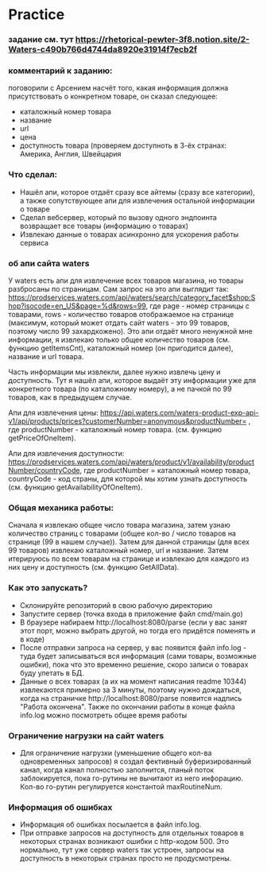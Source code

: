 # Practice

### задание см. тут https://rhetorical-pewter-3f8.notion.site/2-Waters-c490b766d4744da8920e31914f7ecb2f

### комментарий к заданию:
поговорили с Арсением насчёт того, какая информация должна присутствовать о конкретном товаре, он сказал следующее:
- каталожный номер товара
- название
- url
- цена
- доступность товара (проверяем доступноть в 3-ёх странах: Америка, Англия, Швейцария

### Что сделал:
- Нашёл апи, которое отдаёт сразу все айтемы (сразу все категории), а также сопутствующее апи для извлечения остальной информации о товаре
- Сделал вебсервер, который по вызову одного эндпоинта возвращает все товары (информацию о товарах)
- Извлекаю данные о товарах асинхронно для ускорения работы сервиса


### об апи сайта waters
У waters есть апи для извлечение всех товаров магазина, но товары разбросаны по страницам. Сам запрос на это апи выглядит так: https://prodservices.waters.com/api/waters/search/category_facet$shop:Shop?isocode=en_US&page=%d&rows=99, где
page - номер страницы с товарами, rows - количество товаров отображаемое на странице (максимум, который может отдать сайт waters - это 99 товаров, поэтому число 99 захардкожено). Это апи отдаёт много ненужной мне информации, я извлекаю только общее количество товаров (см. функцию getItemsCnt), каталожный номер (он пригодится далее), название и url товара. 

Часть информации мы извлекли, далее нужно извлечь цену и доступность. Тут я нашёл апи, которое выдаёт эту информации уже для конкретного товара (по каталожному номеру), а не пачкой по 99 товаров, как в предыдущем случае.

Апи для извлечения цены: https://api.waters.com/waters-product-exp-api-v1/api/products/prices?customerNumber=anonymous&productNumber= , где productNumber - каталожный номер товара. (см. функцию getPriceOfOneItem).

Апи для извлечения доступности: https://prodservices.waters.com/api/waters/product/v1/availability/productNumber/countryCode, где productNumber = каталожный номер товара, countryCode - код страны, для которой мы хотим узнать доступность (см. функцию getAvailabilityOfOneItem).

### Общая механика работы:
Сначала я извлекаю общее число товара магазина, затем узнаю количество страниц с товарами (общее кол-во / число товаров на странице (99 в нашем случае)).
Затем для данной страницы (для всех 99  товаров) извлекаю каталожный номер, url и название. Затем итерируюсь по всем товарам на странице и извлекаю для каждого из них цену и доступность (см. функцию GetAllData).

### Как это запускать?
- Склонируйте репозиторий в свою рабочую директорию
- Запустите сервер (точка входа в приложение файл cmd/main.go)
- В браузере набираем http://localhost:8080/parse (если у вас занят этот порт, можно выбрать другой, но тогда его придётся поменять и в коде)
- После отправки запроса на сервер, у вас появится файл info.log - туда будет записываться вся информация (сами товары, возможные ошибки), пока что это временно решение, скоро записи о товарах буду улетать в БД.
- Данные о всех товарах (а их на момент написания readme 10344) извлекаются примерно за 3 минуты, поэтому нужно дождаться, когда на страничке http://localhost:8080/parse появится надпись "Работа окончена". Также по окончании работы в конце файла info.log можно посмотреть общее время работы

### Ограничение нагрузки на сайт waters
- Для ограничение нагрузки (уменьшение общего кол-ва одновременных запросов) я создал фективный буферизированный канал, когда канал полностью заполнится, гланый поток заблокируется, пока го-рутины не вычитают из него инфорацию. Кол-во го-рутин регулируется константой maxRoutineNum.

### Информация об ошибках
- Информация об ошибках посылается в файл info.log.
- При отправке запросов на доступность для отдельных товаров в некоторых странах возникают ошибки с http-кодом 500. Это нормально, тут уже сервер waters так устроен, запросы на доступность в некоторых странах просто не продусмотрены. 
